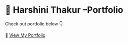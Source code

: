 # 🎨 Harshini Thakur –Portfolio

Check out portfolio below 👇

🔗 [View My Portfolio](https://www.canva.com/design/DAGi8tXv3OY/Ji9sFkRVphWicp0eXnd7dw/edit?utm_content=DAGi8tXv3OY&utm_campaign=designshare&utm_medium=link2&utm_source=sharebutton)
